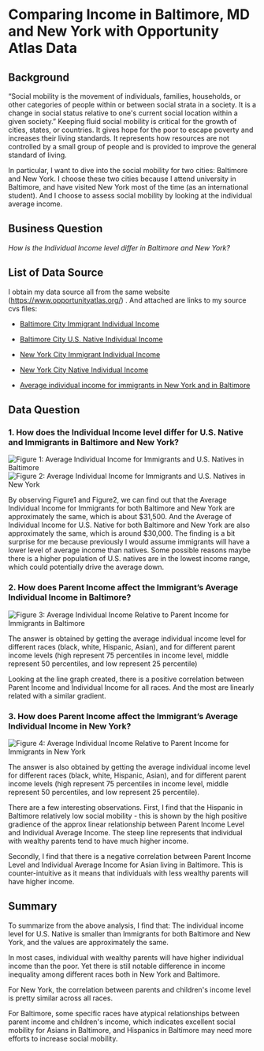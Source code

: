 # Comparing Income in Baltimore, MD and New York with Opportunity Atlas Data

## Background
“Social mobility is the movement of individuals, families, households, or other categories of people within or between social strata in a society. It is a change in social status relative to one's current social location within a given society.” Keeping fluid social mobility is critical for the growth of cities, states, or countries. It gives hope for the poor to escape poverty and increases their living standards. It represents how resources are not controlled by a small group of people and is provided to improve the general standard of living. 

In particular, I want to dive into the social mobility for two cities: Baltimore and New York. I choose these two cities because I attend university in Baltimore, and have visited New York most of the time (as an international student). And I choose to assess social mobility by looking at the individual average income. 

## Business Question 
_How is the Individual Income level differ in Baltimore and New York?_

## List of Data Source 
I obtain my data source all from the same website (https://www.opportunityatlas.org/) . And attached are links to my source cvs files: 
- [Baltimore City Immigrant Individual Income](https://github.com/sophiaxuu/decision-analytics/blob/main/mini-proj1/sources/baltimore_cty_kir_imm_rP_gP_pall.csv)
- [Baltimore City U.S. Native Individual Income](https://github.com/sophiaxuu/decision-analytics/blob/main/mini-proj1/sources/baltimore_cty_kir_native_rP_gP_pall.csv)
- [New York City Immigrant Individual Income](https://github.com/sophiaxuu/decision-analytics/blob/main/mini-proj1/sources/ny%20cty_kir_imm_rP_gP_pall.csv)
- [New York City Native Individual Income](https://github.com/sophiaxuu/decision-analytics/blob/main/mini-proj1/sources/ny_cty_kir_native_rP_gP_pall.csv) 

- [Average individual income for immigrants in New York and in Baltimore](https://github.com/sophiaxuu/decision-analytics/blob/main/mini-proj1/sources/imm_parent_child_income_comparisoin.xlsx)

## Data Question
### 1. How does the Individual Income level differ for U.S. Native and Immigrants in Baltimore and New York?

![Figure 1: Average Individual Income for Immigrants and U.S. Natives in Baltimore](https://github.com/sophiaxuu/decision-analytics/blob/main/mini-proj1/figures/Figure1.png)
![Figure 2: Average Individual Income for Immigrants and U.S. Natives in New York](https://github.com/sophiaxuu/decision-analytics/blob/main/mini-proj1/figures/Figure2.png)

By observing Figure1 and Figure2, we can find out that the Average Individual Income for Immigrants for both Baltimore and New York are approximately the same, which is about $31,500. And the Average of Individual Income for U.S. Native for both Baltimore and New York are also approximately the same, which is around $30,000. The finding is a bit surprise for me because previously I would assume immigrants will have a lower level of average income than natives. Some possible reasons maybe there is a higher population of U.S. natives are in the lowest income range, which could potentially drive the average down. 

### 2. How does Parent Income affect the Immigrant’s Average Individual Income in Baltimore? 
![Figure 3: Average Individual Income Relative to Parent Income for Immigrants in Baltimore](https://github.com/sophiaxuu/decision-analytics/blob/main/mini-proj1/figures/Figure3.png)

The answer is obtained by getting the average individual income level for different races (black, white, Hispanic, Asian), and for different parent income levels (high represent 75 percentiles in income level, middle represent 50 percentiles, and low represent 25 percentile)

Looking at the line graph created, there is a positive correlation between Parent Income and Individual Income for all races. And the most are linearly related with a similar gradient. 


### 3. How does Parent Income affect the Immigrant’s Average Individual Income in New York? 
![Figure 4: Average Individual Income Relative to Parent Income for Immigrants in New York](https://github.com/sophiaxuu/decision-analytics/blob/main/mini-proj1/figures/Figure4.png)

The answer is also obtained by getting the average individual income level for different races (black, white, Hispanic, Asian), and for different parent income levels (high represent 75 percentiles in income level, middle represent 50 percentiles, and low represent 25 percentile). 

There are a few interesting observations. First, I find that the Hispanic in Baltimore relatively low social mobility - this is shown by the high positive gradience of the approx linear relationship between Parent Income Level and Individual Average Income. The steep line represents that individual with wealthy parents tend to have much higher income. 

Secondly, I find that there is a negative correlation between Parent Income Level and Individual Average Income for Asian living in Baltimore. This is counter-intuitive as it means that individuals with less wealthy parents will have higher income. 

## Summary
To summarize from the above analysis, I find that: 
The individual income level for U.S. Native is smaller than Immigrants for both Baltimore and New York, and the values are approximately the same. 

In most cases, individual with wealthy parents will have higher individual income than the poor. Yet there is still notable difference in income inequality among different races both in New York and Baltimore. 

For New York, the correlation between parents and children's income level is pretty similar across all races.  

For Baltimore, some specific races have atypical relationships between parent income and children's income, which indicates excellent social mobility for Asians in Baltimore, and Hispanics in Baltimore may need more efforts to increase social mobility. 
